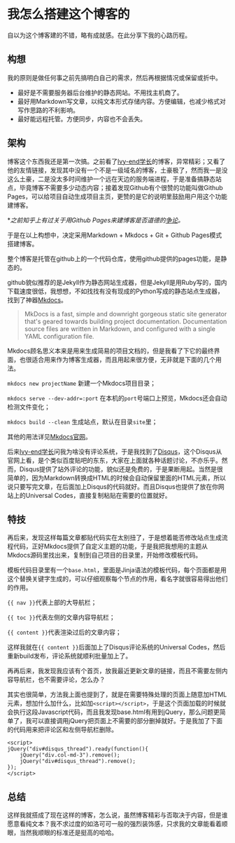 # 我怎么搭建这个博客的

自以为这个博客建的不错，略有成就感。在此分享下我的心路历程。

## 构想

我的原则是做任何事之前先搞明白自己的需求，然后再根据情况或保留或折中。

- 最好是不需要服务器后台维护的静态网站。不用找主机商了。
- 最好用Markdown写文章，以纯文本形式存储内容。方便编辑，也减少格式对写作思路的不利影响。
- 最好能远程托管。方便同步，内容也不会丢失。

## 架构

博客这个东西我还是第一次搞。之前看了[Ivy-end学长](http://ivy-end.com)的博客，异常精彩；又看了他的友情链接，发现其中没有一个不是一级域名的博客，土豪极了，然而我一是没这么土豪，二是没太多时间维护一个远在天边的服务端进程，于是准备搞静态站点，毕竟博客不需要多少动态内容；接着发现Github有个很赞的功能叫做Github Pages，可以给项目自动生成项目主页，更赞的是它的说明里鼓励用户用这个功能建博客。

**之前知乎上有过关于用Github Pages来建博客是否道德的[争论](http://www.zhihu.com/question/20717014)。*

于是在以上构想中，决定采用Markdown + Mkdocs + Git + Github Pages模式搭建博客。

整个博客是托管在github上的一个代码仓库，使用github提供的pages功能，是静态的。

github貌似推荐的是Jekyll作为静态网站生成器，但是Jekyll是用Ruby写的，国内下载速度很低，我想想，不如找找有没有现成的Python写成的静态站点生成器，找到了神器[Mkdocs](http://mkdocs.org)。

> MkDocs is a fast, simple and downright gorgeous static site generator that's geared towards building project documentation. Documentation source files are written in Markdown, and configured with a single YAML configuration file.

Mkdocs顾名思义本来是用来生成简易的项目文档的，但是我看了下它的最终界面，也很适合用来作为博客生成器，而且用起来很方便，无非就是下面的几个用法。

`mkdocs new projectName` 新建一个Mkdocs项目目录；

`mkdocs serve --dev-addr=:port` 在本机的`port`号端口上预览，Mkdocs还会自动检测文件变化；

`mkdocs build --clean` 生成站点，默认在目录`site`里；

其他的用法详见[Mkdocs官网](http://mkdocs.org)。

后来[Ivy-end学长](http://ivy-end.com)问我为啥没有评论系统，于是我找到了[Disqus](http://disqus.com)，这个Disqus从官网上看，是个类似百度贴吧的东东，大家在上面就各种话题讨论，不亦乐乎。然而，Disqus提供了站外评论的功能，貌似还是免费的，于是果断用起。当然是很简单的，因为Markdown转换成HTML的时候会自动保留里面的HTML元素，所以说只要写完文章，在后面加上Disqus的代码就好。而且Disqus也提供了放在你网站上的Universal Codes，直接复制粘贴在需要的位置就好。

## 特技

再后来，发现这样每篇文章都贴代码实在太别扭了，于是想着能否修改站点生成流程代码，正好Mkdocs提供了自定义主题的功能，于是我把我想用的主题从Mkdocs源码里找出来，复制到自己项目的目录里，开始修改模板代码。

模板代码目录里有一个`base.html`，里面是Jinja语法的模板代码，每个页面都是用这个替换关键字生成的，可以仔细观察每个节点的作用，看名字就很容易得出他们的作用。

`{{ nav }}`代表上部的大导航栏；

`{{ toc }}`代表左侧的文章内容导航栏；

`{{ content }}`代表渲染过后的文章内容；

这样我就在`{{ content }}`后面加上了Disqus评论系统的Universal Codes，然后重新build发布，评论系统就顺利批量加上了。

再再后来，我发现我应该有个首页，放我最近更新文章的链接，而且不需要左侧内容导航栏，也不需要评论，怎么办？

其实也很简单，方法我上面也提到了，就是在需要特殊处理的页面上随意加HTML元素，想加什么加什么，比如加`<script></script>`，于是这个页面加载的时候就会执行这段Javascript代码，而且我发现base.html有用到jQuery，那么问题更简单了，我可以直接调用jQuery把页面上不需要的部分删掉就好。于是我加了下面的代码用来把评论区和左侧导航栏删除。

```
<script>
jQuery("div#disqus_thread").ready(function(){
    jQuery("div.col-md-3").remove();
    jQuery("div#disqus_thread").remove();
});
</script>
```

## 总结

这样我就搭成了现在这样的博客，怎么说，虽然博客精彩与否取决于内容，但是谁愿意看纯文本？我不求过度的如洛可可一般的强烈装饰感，只求我的文章能看着顺眼，当然我顺眼的标准还是挺高的哈哈。